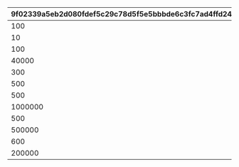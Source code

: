 |9f02339a5eb2d080fdef5c29c78d5f5e5bbbde6c3fc7ad4ffd2445fac6830a4b|5dbde60a4af8e38fc0392893dd5a13bb535ab1572a79f075dbafc54a8735f16d|5b140343aa3968643267d03ef209f3406ff64a8cae8a62a766121e6e18e699fc|de5c67169e38453c986ee9d03b3c101adfc88190d4c8fdb2819178648ab3b43e|ca11d1db91994dc08f8bf58acac9145102318aa270bcb7f420645158f6294587|
| --- | --- | --- | --- | --- |
|100|30109001|91002|8|1|
|10|30109001|20002|2|2|
|100|30109002|91002|8|3|
|40000|30109002|94002|12|4|
|300|30109003|91002|8|5|
|500|30109004|91002|8|6|
|500|30109005|91002|8|7|
|1000000|30109005|94002|12|8|
|500|30109006|91002|8|9|
|500000|30109006|94002|12|10|
|600|30110001|91002|8|11|
|200000|30110006|94002|12|12|